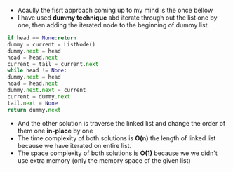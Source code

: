 * Acaully the fisrt approach coming up to my mind is the once bellow
* I have used **dummy technique** abd iterate through out the list one by one, then adding the iterated node to the beginning of dummy list.
```python
if head == None:return
dummy = current = ListNode()
dummy.next = head
head = head.next
current = tail = current.next
while head != None:
dummy.next = head
head = head.next
dummy.next.next = current
current = dummy.next
tail.next = None
return dummy.next
```
* And the other solution is traverse the linked list and change the order of them one **in-place** by one
​
* The time complexity of both solutions is **O(n)** the length of linked list because we have iterated on entire list.
* The space complexity of both solutions is **O(1)** because we we didn't use extra memory (only the memory space of the given list)